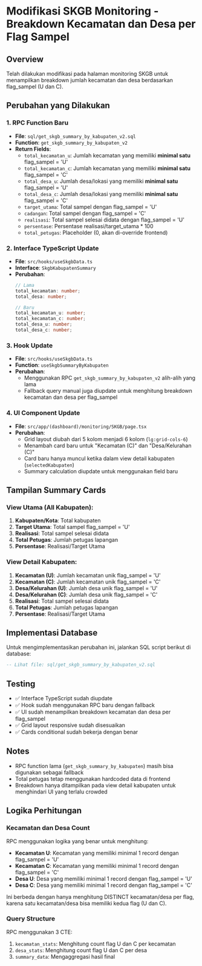 # Modifikasi SKGB Monitoring - Breakdown Kecamatan dan Desa per Flag Sampel

## Overview
Telah dilakukan modifikasi pada halaman monitoring SKGB untuk menampilkan breakdown jumlah kecamatan dan desa berdasarkan flag_sampel (U dan C).

## Perubahan yang Dilakukan

### 1. RPC Function Baru
- **File**: `sql/get_skgb_summary_by_kabupaten_v2.sql`
- **Function**: `get_skgb_summary_by_kabupaten_v2`
- **Return Fields**:
  - `total_kecamatan_u`: Jumlah kecamatan yang memiliki **minimal satu** flag_sampel = 'U'
  - `total_kecamatan_c`: Jumlah kecamatan yang memiliki **minimal satu** flag_sampel = 'C'
  - `total_desa_u`: Jumlah desa/lokasi yang memiliki **minimal satu** flag_sampel = 'U'
  - `total_desa_c`: Jumlah desa/lokasi yang memiliki **minimal satu** flag_sampel = 'C'
  - `target_utama`: Total sampel dengan flag_sampel = 'U'
  - `cadangan`: Total sampel dengan flag_sampel = 'C'
  - `realisasi`: Total sampel selesai didata dengan flag_sampel = 'U'
  - `persentase`: Persentase realisasi/target_utama * 100
  - `total_petugas`: Placeholder (0, akan di-override frontend)

### 2. Interface TypeScript Update
- **File**: `src/hooks/useSkgbData.ts`
- **Interface**: `SkgbKabupatenSummary`
- **Perubahan**:
  ```typescript
  // Lama
  total_kecamatan: number;
  total_desa: number;
  
  // Baru
  total_kecamatan_u: number;
  total_kecamatan_c: number;
  total_desa_u: number;
  total_desa_c: number;
  ```

### 3. Hook Update
- **File**: `src/hooks/useSkgbData.ts`
- **Function**: `useSkgbSummaryByKabupaten`
- **Perubahan**:
  - Menggunakan RPC `get_skgb_summary_by_kabupaten_v2` alih-alih yang lama
  - Fallback query manual juga diupdate untuk menghitung breakdown kecamatan dan desa per flag_sampel

### 4. UI Component Update
- **File**: `src/app/(dashboard)/monitoring/SKGB/page.tsx`
- **Perubahan**:
  - Grid layout diubah dari 5 kolom menjadi 6 kolom (`lg:grid-cols-6`)
  - Menambah card baru untuk "Kecamatan (C)" dan "Desa/Kelurahan (C)"
  - Card baru hanya muncul ketika dalam view detail kabupaten (`selectedKabupaten`)
  - Summary calculation diupdate untuk menggunakan field baru

## Tampilan Summary Cards

### View Utama (All Kabupaten):
1. **Kabupaten/Kota**: Total kabupaten
2. **Target Utama**: Total sampel flag_sampel = 'U'
3. **Realisasi**: Total sampel selesai didata
4. **Total Petugas**: Jumlah petugas lapangan
5. **Persentase**: Realisasi/Target Utama

### View Detail Kabupaten:
1. **Kecamatan (U)**: Jumlah kecamatan unik flag_sampel = 'U'
2. **Kecamatan (C)**: Jumlah kecamatan unik flag_sampel = 'C'
3. **Desa/Kelurahan (U)**: Jumlah desa unik flag_sampel = 'U'
4. **Desa/Kelurahan (C)**: Jumlah desa unik flag_sampel = 'C'
5. **Realisasi**: Total sampel selesai didata
6. **Total Petugas**: Jumlah petugas lapangan
7. **Persentase**: Realisasi/Target Utama

## Implementasi Database
Untuk mengimplementasikan perubahan ini, jalankan SQL script berikut di database:
```sql
-- Lihat file: sql/get_skgb_summary_by_kabupaten_v2.sql
```

## Testing
- ✅ Interface TypeScript sudah diupdate
- ✅ Hook sudah menggunakan RPC baru dengan fallback
- ✅ UI sudah menampilkan breakdown kecamatan dan desa per flag_sampel
- ✅ Grid layout responsive sudah disesuaikan
- ✅ Cards conditional sudah bekerja dengan benar

## Notes
- RPC function lama (`get_skgb_summary_by_kabupaten`) masih bisa digunakan sebagai fallback
- Total petugas tetap menggunakan hardcoded data di frontend
- Breakdown hanya ditampilkan pada view detail kabupaten untuk menghindari UI yang terlalu crowded

## Logika Perhitungan

### Kecamatan dan Desa Count
RPC menggunakan logika yang benar untuk menghitung:
- **Kecamatan U**: Kecamatan yang memiliki minimal 1 record dengan flag_sampel = 'U'
- **Kecamatan C**: Kecamatan yang memiliki minimal 1 record dengan flag_sampel = 'C'  
- **Desa U**: Desa yang memiliki minimal 1 record dengan flag_sampel = 'U'
- **Desa C**: Desa yang memiliki minimal 1 record dengan flag_sampel = 'C'

Ini berbeda dengan hanya menghitung DISTINCT kecamatan/desa per flag, karena satu kecamatan/desa bisa memiliki kedua flag (U dan C).

### Query Structure
RPC menggunakan 3 CTE:
1. `kecamatan_stats`: Menghitung count flag U dan C per kecamatan
2. `desa_stats`: Menghitung count flag U dan C per desa  
3. `summary_data`: Mengaggregasi hasil final
